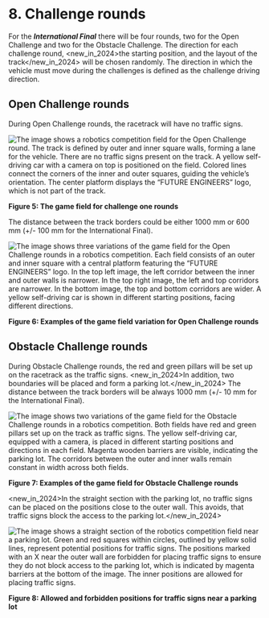 # **8. Challenge rounds**

For the ***International Final*** there will be four rounds, two for the Open Challenge and two for the Obstacle Challenge. The direction for each challenge round, <new_in_2024>the starting position, and the layout of the track</new_in_2024> will be chosen randomly. The direction in which the vehicle must move during the challenges is defined as the challenge driving direction.

## **Open Challenge rounds**

During Open Challenge rounds, the racetrack will have no traffic signs.

![The image shows a robotics competition field for the Open Challenge round. The track is defined by outer and inner square walls, forming a lane for the vehicle. There are no traffic signs present on the track. A yellow self-driving car with a camera on top is positioned on the field. Colored lines connect the corners of the inner and outer squares, guiding the vehicle’s orientation. The center platform displays the “FUTURE ENGINEERS” logo, which is not part of the track.](https://prod-files-secure.s3.us-west-2.amazonaws.com/bcc84f75-a08e-44e5-94e8-8418e8377ebf/ee61dfa5-98c8-4335-baf7-2ddda225bbe7/image.png)

**Figure 5: The game field for challenge one rounds**

The distance between the track borders could be either 1000 mm or 600 mm (+/- 100 mm for the International Final).

![The image shows three variations of the game field for the Open Challenge rounds in a robotics competition. Each field consists of an outer and inner square with a central platform featuring the “FUTURE ENGINEERS” logo. In the top left image, the left corridor between the inner and outer walls is narrower. In the top right image, the left and top corridors are narrower. In the bottom image, the top and bottom corridors are wider. A yellow self-driving car is shown in different starting positions, facing different directions.](https://prod-files-secure.s3.us-west-2.amazonaws.com/bcc84f75-a08e-44e5-94e8-8418e8377ebf/1235f067-1b79-4e3b-a0f6-6c73c8f7cfae/image.png)

**Figure 6: Examples of the game field variation for Open Challenge rounds** 

## **Obstacle Challenge rounds**

During Obstacle Challenge rounds, the red and green pillars will be set up on the racetrack as
the traffic signs. <new_in_2024>In addition, two boundaries will be placed and form a parking lot.</new_in_2024> The distance between the track borders will be always 1000 mm (+/- 10 mm for the International Final).

![The image shows two variations of the game field for the Obstacle Challenge rounds in a robotics competition. Both fields have red and green pillars set up on the track as traffic signs. The yellow self-driving car, equipped with a camera, is placed in different starting positions and directions in each field. Magenta wooden barriers are visible, indicating the parking lot. The corridors between the outer and inner walls remain constant in width across both fields.](https://prod-files-secure.s3.us-west-2.amazonaws.com/bcc84f75-a08e-44e5-94e8-8418e8377ebf/c2d5c0cb-4bf2-48b5-a5c0-3b2ea49a6c79/image.png)

**Figure 7: Examples of the game field for Obstacle Challenge rounds**

<new_in_2024>In the straight section with the parking lot, no traffic signs can be placed on the positions close to the outer wall. This avoids, that traffic signs block the access to the parking lot.</new_in_2024>

![The image shows a straight section of the robotics competition field near a parking lot. Green and red squares within circles, outlined by yellow solid lines, represent potential positions for traffic signs. The positions marked with an X near the outer wall are forbidden for placing traffic signs to ensure they do not block access to the parking lot, which is indicated by magenta barriers at the bottom of the image. The inner positions are allowed for placing traffic signs.](https://prod-files-secure.s3.us-west-2.amazonaws.com/bcc84f75-a08e-44e5-94e8-8418e8377ebf/715ab600-7280-4288-87b9-cd9cea834001/image.png)

**Figure 8: Allowed and forbidden positions for traffic signs near a parking lot**